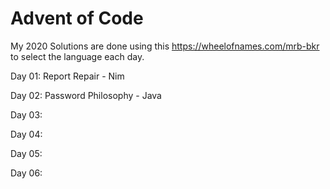 # Advent of Code

My 2020 Solutions are done using this https://wheelofnames.com/mrb-bkr to select the language each day.

Day 01: Report Repair - Nim

Day 02: Password Philosophy - Java

Day 03: 

Day 04: 

Day 05:

Day 06: 
